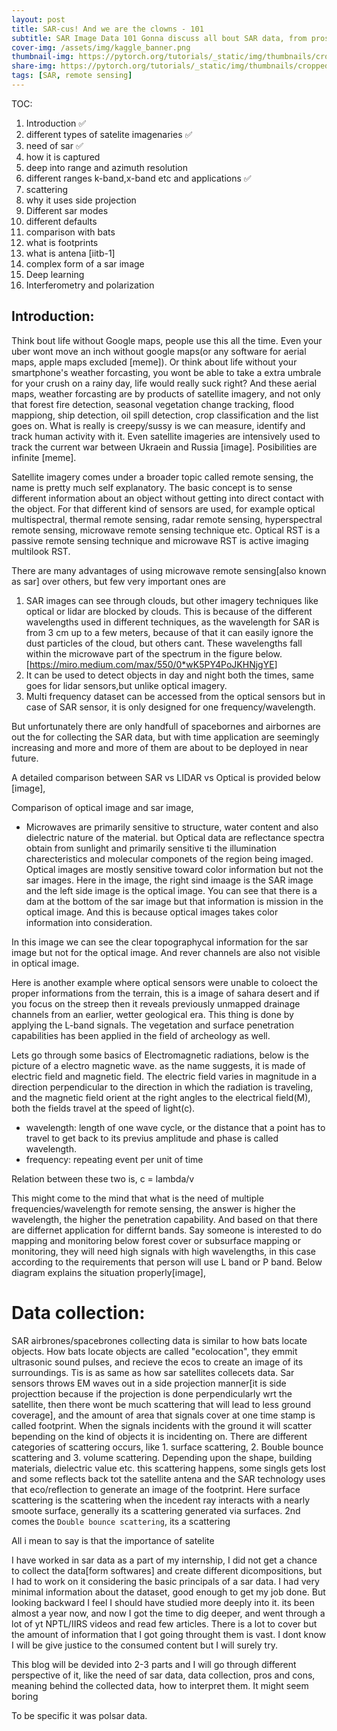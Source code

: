 ```yaml
---
layout: post
title: SAR-cus! And we are the clowns - 101
subtitle: SAR Image Data 101 Gonna discuss all bout SAR data, from pros and cons, data collection, data interpretation and Deep Learning applications.
cover-img: /assets/img/kaggle_banner.png
thumbnail-img: https://pytorch.org/tutorials/_static/img/thumbnails/cropped/profiler.png
share-img: https://pytorch.org/tutorials/_static/img/thumbnails/cropped/profiler.png
tags: [SAR, remote sensing]
---
```



TOC:
1. Introduction ✅ 
2. different types of satelite imagenaries ✅
3. need of sar ✅
4. how it is captured
5. deep into range and azimuth resolution
6. different ranges k-band,x-band etc and applications ✅
7. scattering
8. why it uses side projection
9. Different sar modes
10. different defaults
11. comparison with bats
12. what is footprints
13. what is antena [iitb-1]
14. complex form of a sar image
15. Deep learning
16. Interferometry and polarization


## Introduction:
Think bout life without Google maps, people use this all the time. Even your uber wont move an inch without google maps(or any software for aerial maps, apple maps excluded [meme]). Or think about life without your smartphone's weather forcasting, you wont be able to take a extra umbrale for your crush on a rainy day, life would really suck right? And these aerial maps, weather forcasting are by products of satellite imagery, and not only that forest fire detection, seasonal vegetation change tracking, flood mappiong, ship detection, oil spill detection, crop classification and the list goes on. What is really is creepy/sussy is we can measure, identify and track human activity with it. Even satellite imageries are intensively used to track the current war between Ukraein and Russia [image]. Posibilities are infinite [meme].

Satellite imagery comes under a broader topic called remote sensing, the name is pretty much self explanatory. The basic concept is to sense different information about
an object without getting into direct contact with the object. For that different kind of sensors are used, for example optical multispectral, thermal remote sensing, radar remote sensing, hyperspectral remote sensing, microwave remote sensing technique etc. Optical RST is a passive remote sensing technique and microwave RST is active imaging multilook RST. 

There are many advantages of using microwave remote sensing[also known as sar] over others, but few very important ones are
  1. SAR images can see through clouds, but other imagery techniques like optical or lidar are blocked by clouds. This is because of the different wavelengths used in different techniques, as the wavelength for SAR is from 3 cm up to a few meters, because of that it can easily ignore the dust particles of the cloud, but others cant. These wavelengths fall within the microwave part of the spectrum in the figure below. [https://miro.medium.com/max/550/0*wK5PY4PoJKHNjgYE]
  2. It can be used to detect objects in day and night both the times, same goes for lidar sensors,but unlike optical imagery. 
  3. Multi frequency dataset can be accessed from the optical sensors but in case of SAR sensor, it is only designed for one frequency/wavelength.

But unfortunately there are only handfull of spacebornes and airbornes are out the for collecting the SAR data, but with time application are seemingly increasing and more and more of them are about to be deployed in near future.

A detailed comparison between SAR vs LIDAR vs Optical is provided below [image], 

Comparison of optical image and sar image, 
- Microwaves are primarily sensitive to structure, water content and also dielectric nature of the material. but Optical data are reflectance spectra obtain from sunlight and primarily sensitive ti the illumination charecteristics and molecular componets of the region being imaged. Optical images are mostly sensitive toward color information but not the sar images. Here in the image, the right sind imaage is the SAR image and the left side image is the optical image. You can see that there is a dam at the bottom of the sar image but that information is mission in the optical image. And this is because optical images takes color information into consideration.

In this image we can see the clear topographycal information for the sar image but not for the optical image. And rever channels are also not visible in optical image.

Here is another example where optical sensors were unable to coloect the proper informations from the terrain, this is a image of sahara desert and if you focus on the streep then it reveals previously unmapped drainage channels from an earlier, wetter geological era. This thing is done by applying the L-band signals. The vegetation and surface penetration capabilities has been applied in the field of archeology as well.

Lets go through some basics of Electromagnetic radiations, below is the picture of a electro magnetic wave. as the name suggests, it is made of electric field and magnetic field. The electric field varies in magnitude in a direction perpendicular to the direction in which the radiation is traveling, and the magnetic field orient at the right angles to the electrical field(M), both the fields travel at the speed of light(c). 
- wavelength: length of one wave cycle, or the distance that a point has to travel to get back to its previus amplitude and phase is called wavelength.
- frequency: repeating event per unit of time

Relation between these two is, c = lambda/v



This might come to the mind that what is the need of multiple frequencies/wavelength for remote sensing, the answer is higher the wavelength, the higher the penetration capability. And based on that there are differnet application for differnt bands. Say someone is interested to do mapping and monitoring below forest cover or subsurface mapping or monitoring, they will need high signals with high wavelengths, in this case according to the requirements that person will use L band or P band. Below diagram  explains the situation properly[image],  



# Data collection:
SAR airbrones/spacebrones collecting data is similar to how bats locate objects. How bats locate objects are called "ecolocation", they emmit ultrasonic sound pulses, and recieve the ecos to create an image of its surroundings. Tis is as same as how sar satellites collecets data. Sar sensors throws EM waves out in a side projection manner[it is side projecttion because if the projection is done perpendicularly wrt the satellite, then there wont be much scattering that will lead to less ground coverage], and the amount of area that signals cover at one time stamp is called footprint. When the signals incidents with the ground it will scatter bepending on the kind of objects it is incidenting on. There are different categories of scattering occurs, like 1. surface scattering, 2. Bouble bounce scattering and 3. volume scattering. Depending upon the shape, building materials, dielectric value etc. this scattering happens, some singls gets lost and some reflects back tot the satellite antena and the SAR technology uses that eco/reflection to generate an image of the footprint. Here surface scattering is the scattering when the incedent ray interacts with a nearly smoote surface, generally its a scattering generated via surfaces. 2nd comes the `Double bounce scattering`, its a scattering 

























































































All i mean to say is that the importance of satelite





I have worked in sar data as a part of my internship, I did not get a chance to collect the data[form softwares] and create different dicompositions, but I had to work on it 
considering the basic principals of a sar data. I had very minimal information about the dataset, good enough to get my job done. But looking backward I feel I 
should have studied more deeply into it. its been almost a year now, and now I got the time to dig deeper, and went through a lot of yt NPTL/IIRS videos and read
few articles. There is a lot to cover but the amount of information that I got going throught them is vast. I dont know I will be give justice to the consumed content
but I will surely try. 

This blog will be devided into 2-3 parts and I will go through different perspective of it, like the need of sar data, data collection, pros and cons, meaning behind the
collected data, how to interpret them. It might seem boring







To be specific it was polsar data. 


